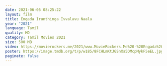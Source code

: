 ```yaml
---
date: 2021-06-05 08:25:22
layout: film
title: Engada Irunthinga Ivvalavu Naala
year: "2021"
language: Tamil
quality: HD
category: Tamil Movies 2021
size: 500 MB
video: https://movierockers.me/2021/www.MovieRockers.Me%20-%20Engada%20Iruthinga%20Ivvalavu%20Naala%20(2021)%20Tamil%20HDRip%20480p%20Single%20Part.mp4
poster: https://image.tmdb.org/t/p/w185/8FCHLmKtJGSnXa5DMcpMykF5eEL.jpg
paginate: false
---
```

